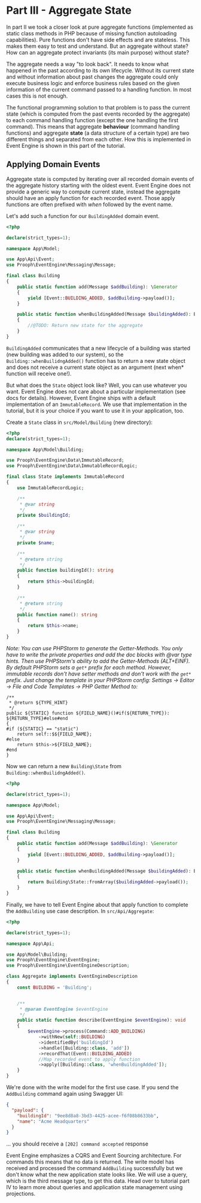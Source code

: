 # Part III - Aggregate State

In part II we took a closer look at pure aggregate functions (implemented as static class methods in PHP because of missing function autoloading capabilities).
Pure functions don't have side effects and are stateless. This makes them easy to test and understand.
But an aggregate without state? How can an aggregate protect invariants (its main purpose) without state?

The aggregate needs a way "to look back". It needs to know what happened in the past
according to its own lifecycle. Without its current state and without information about past changes the aggregate could
only execute business logic and enforce business rules based on the given information of the current command passed to a handling function.
In most cases this is not enough.

The functional programming solution to that problem is to pass the current state (which is computed from the past events recorded by the aggregate)
to each command handling function (except the one handling the first command). This means that aggregate **behaviour** (command handling functions)
and aggregate **state** (a data structure of a certain type) are two different things and separated from each other.
How this is implemented in Event Engine is shown in this part of the tutorial.

## Applying Domain Events

Aggregate state is computed by iterating over all recorded domain events of the aggregate history starting with the oldest event.
Event Engine does not provide a generic way to compute current state, instead the aggregate should have an apply function
for each recorded event. Those apply functions are often prefixed with *when* followed by the event name.

Let's add such a function for our `BuildingAdded` domain event.

```php
<?php

declare(strict_types=1);

namespace App\Model;

use App\Api\Event;
use Prooph\EventEngine\Messaging\Message;

final class Building
{
    public static function add(Message $addBuilding): \Generator
    {
        yield [Event::BUILDING_ADDED, $addBuilding->payload()];
    }

    public static function whenBuildingAdded(Message $buildingAdded): Building\State
    {
        //@TODO: Return new state for the aggregate
    }
}
```
`BuildingAdded` communicates that a new lifecycle of a building was started (new building was added to our system), so the
`Building::whenBuilidngAdded()` function has to return a new state object and does not receive a current state object
as an argument (next when* function will receive one!).

But what does the `State` object look like? Well, you can use whatever you want. Event Engine does not care about a particular
implementation (see docs for details). However, Event Engine ships with a default implementation of an `ImmutableRecord`.
We use that implementation in the tutorial, but it is your choice if you want to use it in your application, too.

Create a `State` class in `src/Model/Building` (new directory):

```php
<?php
declare(strict_types=1);

namespace App\Model\Building;

use Prooph\EventEngine\Data\ImmutableRecord;
use Prooph\EventEngine\Data\ImmutableRecordLogic;

final class State implements ImmutableRecord
{
    use ImmutableRecordLogic;

    /**
     * @var string
     */
    private $buildingId;

    /**
     * @var string
     */
    private $name;

    /**
     * @return string
     */
    public function buildingId(): string
    {
        return $this->buildingId;
    }

    /**
     * @return string
     */
    public function name(): string
    {
        return $this->name;
    }
}

```
*Note: You can use PHPStorm to generate the Getter-Methods. You only have to write the private properties and add the doc blocks with @var type hints.
Then use PHPStorm's ability to add the Getter-Methods (ALT+EINF). By default PHPStorm sets a `get*` prefix for each method. However, immutable records don't
have setter methods and don't work with the `get*` prefix. Just change the template in your PHPStorm config: Settings -> Editor -> File and Code Templates -> PHP Getter Method to:*

```
/**
 * @return ${TYPE_HINT}
 */
public ${STATIC} function ${FIELD_NAME}()#if(${RETURN_TYPE}): ${RETURN_TYPE}#else#end
{
#if (${STATIC} == "static")
    return self::$${FIELD_NAME};
#else
    return $this->${FIELD_NAME};
#end
}
```
Now we can return a new `Building\State` from `Building::whenBuilidngAdded()`.

```php
<?php

declare(strict_types=1);

namespace App\Model;

use App\Api\Event;
use Prooph\EventEngine\Messaging\Message;

final class Building
{
    public static function add(Message $addBuilding): \Generator
    {
        yield [Event::BUILDING_ADDED, $addBuilding->payload()];
    }

    public static function whenBuildingAdded(Message $buildingAdded): Building\State
    {
        return Building\State::fromArray($buildingAdded->payload());
    }
}

```

Finally, we have to tell Event Engine about that apply function to complete the `AddBuilding` use case description.
In `src/Api/Aggregate`:

```php
<?php

declare(strict_types=1);

namespace App\Api;

use App\Model\Building;
use Prooph\EventEngine\EventEngine;
use Prooph\EventEngine\EventEngineDescription;

class Aggregate implements EventEngineDescription
{
    const BUILDING = 'Building';


    /**
     * @param EventEngine $eventEngine
     */
    public static function describe(EventEngine $eventEngine): void
    {
        $eventEngine->process(Command::ADD_BUILDING)
            ->withNew(self::BUILDING)
            ->identifiedBy('buildingId')
            ->handle([Building::class, 'add'])
            ->recordThat(Event::BUILDING_ADDED)
            //Map recorded event to apply function
            ->apply([Building::class, 'whenBuildingAdded']);
    }
}

```
We're done with the write model for the first use case. If you send the `AddBuilding` command again using Swagger UI:

```json
{
  "payload": {
    "buildingId": "9ee8d8a8-3bd3-4425-acee-f6f08b8633bb",
    "name": "Acme Headquarters"
  }
}
```

... you should receive a `[202] command accepted` response

Event Engine emphasizes a CQRS and Event Sourcing architecture. For commands this means that no data is returned.
The write model has received and processed the command `AddBuilding` successfully but we don't know what the new
application state looks like. We will use a query, which is the third message type, to get this data.
Head over to tutorial part IV to learn more about queries and application state management using projections.

